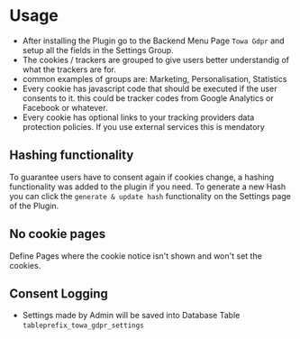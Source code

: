 # Usage
- After installing the Plugin go to the Backend Menu Page `Towa Gdpr` and setup all the fields in the Settings Group.
- The cookies / trackers are grouped to give users better understandig of what the trackers are for. 
- common examples of groups are: Marketing, Personalisation, Statistics
- Every cookie has javascript code that should be executed if the user consents to it. this could be tracker codes from Google Analytics or Facebook or whatever.
- Every cookie has optional links to your tracking providers data protection policies. If you use external services this is mendatory

## Hashing functionality
To guarantee users have to consent again if cookies change, a hashing functionality was added to the plugin if you need. To generate a new Hash you can click the `generate & update hash` functionality on the Settings page of the Plugin.

## No cookie pages
Define Pages where the cookie notice isn't shown and won't set the cookies.

## Consent Logging
- Settings made by Admin will be saved into Database Table `tableprefix_towa_gdpr_settings` 

